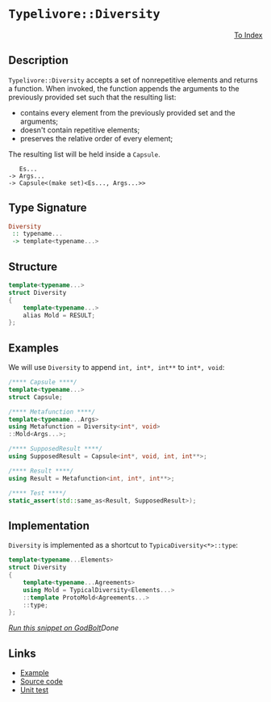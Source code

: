 <!-- Copyright 2024 Feng Mofan
SPDX-License-Identifier: Apache-2.0 -->

# `Typelivore::Diversity`

<p style='text-align: right;'><a href="../../../facilities/metafunctions.md#typelivore-diversity">To Index</a></p>

## Description

`Typelivore::Diversity` accepts a set of nonrepetitive elements and returns a function.
When invoked, the function appends the arguments to the previously provided set such that the resulting list:

- contains every element from the previously provided set and the arguments;
- doesn't contain repetitive elements;
- preserves the relative order of every element;

The resulting list will be held inside a `Capsule`.

<pre><code>   Es...
-> Args...
-> Capsule&lt;(make set)&lt;Es..., Args...&gt;&gt;</code></pre>

## Type Signature

```Haskell
Diversity
 :: typename...
 -> template<typename...>
```

## Structure

```C++
template<typename...>
struct Diversity
{
    template<typename...>
    alias Mold = RESULT;
};
```

## Examples

We will use `Diversity` to append `int, int*, int**` to `int*, void`:

```C++
/**** Capsule ****/
template<typename...>
struct Capsule;

/**** Metafunction ****/
template<typename...Args>
using Metafunction = Diversity<int*, void>
::Mold<Args...>;

/**** SupposedResult ****/
using SupposedResult = Capsule<int*, void, int, int**>;

/**** Result ****/
using Result = Metafunction<int, int*, int**>;

/**** Test ****/
static_assert(std::same_as<Result, SupposedResult>);
```

## Implementation

`Diversity` is implemented as a shortcut to `TypicaDiversity<*>::type`:

```C++
template<typename...Elements>
struct Diversity
{
    template<typename...Agreements>
    using Mold = TypicalDiversity<Elements...>
    ::template ProtoMold<Agreements...>
    ::type;
};
```

[*Run this snippet on GodBolt*](https://godbolt.org/#z:OYLghAFBqd5QCxAYwPYBMCmBRdBLAF1QCcAaPECAMzwBtMA7AQwFtMQByARg9KtQYEAysib0QXACx8BBAKoBnTAAUAHpwAMvAFYTStJg1DIApACYAQuYukl9ZATwDKjdAGFUtAK4sGIAKwAzKSuADJ4DJgAcj4ARpjEIAAc0gAOqAqETgwe3r4BwemZjgLhkTEs8Ykptpj2JQxCBEzEBLk%2BfkG19dlNLQRl0XEJydIKza3t%2BV3j/YMVVaMAlLaoXsTI7BwA9ABU%2BweHR8e72yYaAIJ7BwDUACKYqa6MyHiYCjeHZ5fXJ39H3wu5yBZkCEWQ3iwNxMgTcBAAnk8APoEYhMQgKGHYYHA367G5uJipBReeifA6AgiYFipAxUmFwxGMViYAB07KxwPGxC8DgJRJJ9BhVkuwKpNLpmAZCKezDY7NZAEkGAong5MOhsPQ2IJMYFsZdubyCDcACqIvCiWh3PAANwSxXhIBuqS8sVolpu43QIBAMswSLwWEEhHhDOVqsw6s12sYBD12AVOIA7CKgT9tjcAEpR9aZe38pQgYE3Us3cW0pj02H%2BuWYG4RtWOIxa6lx0jlpl1hU58atnXxzmXMte1HGm7KYioIgAWU86BLZZMqcXI9LXkyRk7T2hgTuo59KAE%2BAaYlXa4Z57XZe9vrwCiRsSYSiRqCol%2BH16/pdvfqZgeDRwEXDFUmwiYB%2BzjLFSCvb8y3NVJLTEG17WIR1YOvLFfVtMQvEwDsMLXBCkOtO0HVDAjPzgs0LStFDyOA2FGyjKkYzbXUFQ7ZiHHAyDBCHC5vywv8nl9CtJQnKdZ3nBlewIPj4yTfUxKZYVz2XO41NFDMbgsZ960JItz3EqspRrLsWQbUCWN42N%2BP1c8jT5Sdp1QOdaAXJjrJ4ls7IIASR2XNNvw3cDt3rGF91/NAGBPbIzyoi9YUIkdf3vR99Nfd9ksS6ifwIQ9/QAuNQxAyMfIgvzoJSr9iLosi0NK3Kv2EnDvHw6FmuvQliVJMy3G41iFIUJTsEowS8p6wV%2BsGjVhs4qzyubSr2P8hyut3bAVKeLSJtLDTduM6lK2rRlZRZBVhoCstQq3dz0F3fcXOkjyGXmjkHMCNMDq%2BnEfn%2BAGAVxQ4GwlVaq2ycl9kBPFAf%2BQExWOyVpQs%2BV2Su9aLick16Ma4DRRXRKTNO2sLvZC5gGITBVoTc9buAG57semjEPq1D0Nhd7WWu0sxKR0zJNc%2B6GQpqmadG89trM77k0037tKuOGgf%2B25sFUVhaXrL5gaVik/pBMEGAhLwoQZGLNlSQdMZ1/Z%2BV6sltcuYn%2BtJtHucx7G7emw6VdtmdMGaKgvCNhoodORGJVMlHzrdi5iGAWnLnpxmA6YIOQ8hyL7gajm3AiAhdg7W1UCDATfWF2E44TiX5fTRXbiELxUiKDVe1JE1HYuZPG%2BbjJW/edvmamvqGXzwubmLoMO3z6fBH2Tla5t/E29oDu9aTzcGZXk0s/9wPg54gRR8EWeC9P%2BfPu%2B338VNd41%2BhrlmkcZAkWfJRWggX8FBZV%2B9TcbeOw9xbugbeWIljCg4CsWgnB/C8D8BwLQpBUCcDcNYawXo1gbAiqCHgpACCaEgSsAA1gESQrINBJDMGYAAnNQrg/gKFJC4MmZM0hoEcEkLwFgEgNAaFIPAxByCOC8AUCAPh%2BCEGQNIHAWAMBEAgDWAQV0BByCUDQDSOgCQogsk4KoJIAA2AAtPoyQNxgDIGQDcKQrIzC8A1IQEgQY9D8EECIMQ7ApAyEEIoFQ6hJGkF0FwUgAB3NEqROA8CgTAuBBCkGcAAPJeCUUkm4b4bh6KMSYsxFirFkLMDcCAHgNH0GINCHBSxeASK0CsCASB1GIRKaoiA9TNGJGAFIMwfA6BUjQpQWIsTYgRBaE6bgvBBnMGIPCeJsRtAsQibwdRA54kMFoCMxBWBYheGAISWgtBRGjNIFgFghhgDiH8fgKmPF7T7MQZgVQuYqTzPIIIOosSPSxDRJMjwWBYmojwNwg5qFYh9weMcowHojAEJWFQAwCcABqbxgnxNlE8lxwgrQeOkGinxahYmBP0CclAaDLD6DwLEURkAVioEttkfZhjvSRVMJYawZhBGoWIEGd48AVh2Bss4CArgph%2BCCWECIQxKgjCCUULIAghV6GlQ0eYwxEhBN5YfRoEw2ieA6HoNVDQ%2BitCVRKlVthNVytVZqo1iwuA8swZsCQUSOCwP4bEoR6SDHGNMeYyx1j8kQFwA40p5hAg2sqVClYCBMBMCwIkCAxCQCSECKyahgRWEaEkGYSQ%2BjeH%2BH0dQ/QnBOGkG4SG1k%2BiuD6KSNQph%2Bj/CSHoSm/RLr/FCJEWIvBULpFyNqQopJyimktJKdotgnAWgsFtMmQxTAbgQhOVY6hrIuDkLsSeRxPoglorceITx2KlC4v8boTpoSiTzMdc6gRvAhGJOSSaNJGTPUzoMFuLgC6l0aAKUUhpCQymBDMBUjtkial1NQMUhIA6QNfsSLOowL6uB8JoKvB0fSBlDMmU88ZwzpmzIcE8xZcZlmrNiRsrZOy9lPKOScs56y8CXMcNc2JdyHlbFwfnV5/j3mfPhN8rYiC/kAtwUCkF1JKPgU7TCpg8LEXIsYKi2QW7MVePkHuvxiDD0EshUyqwJL3kUrjUgmlAg6UMr3JpllbKEgcqwLpnldQ%2BV%2BAFbFc1IRYpWslaQBV2QnMedKGKhYbm9W9DNdq/IqrbPqoNQMXzyrdVBbyMK01cwovGodasdY9qbUFqdTEltnB3WZNMdBhmL7F3kIKQGogQbylhsAxGqNMbKCOqLSWhd6bkz%2BGoSwwIGas31ubYIzgbbxGdpkfIxR/aKDNIg604dWwx1ZJYAoW0ljbTFclOMFdganEbrkxiiQWLZA4pUzoEAwRj3hNGWe7L/WODXuUakqg6T5uLeW6t0y4wP1TZKT%2BwI/6qlSJ7YOsDE3AeJCW83JEK3qFIjWwQJEqgTFdMQ70iA/T/EYbQwc9HUyZlzIOXhwQBG1m8GI9ssQZGDkUfBTx4nNGbL0f8Yx5ASTmO8FY%2BwxBHHhncd%2BRy/jvBBNKFBSJyFgG%2BCwoUAizASKUUHM3btndB3lN4pO%2Bp4wxKbA6e5fpho%2Bzti3lM5YVll72Wcus90OzLhHPBfi6K8o0WpUZBlTka38rHeKqS9a834XYs6tCz0AQEXXMmtmJMF3FrEt2%2BSxlhQdqPGXb65e3L8PTELaWxPV7VJ3v%2BtXZVkNv3w2kEjdGkYen2FNZADQ1kgRAj%2BAYfW3h1fkyVoT3E4Rth21/aWPGyQ/hk3MOTLwlIdCuCULME29hgQruJ7b53x1tiW%2BtoA9UlY7NsgJqAA)$Done$

## Links

- [Example](../../../code/facilities/metafunctions/typelivore/diversity/implementation.hpp)
- [Source code](../../../../conceptrodon/descend/typelivore/diversity.hpp)
- [Unit test](../../../../tests/unit/metafunctions/typelivore/diversity.test.hpp)
